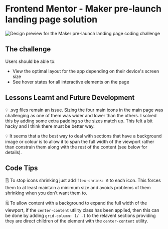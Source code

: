 # Frontend Mentor - Maker pre-launch landing page solution

![Design preview for the Maker pre-launch landing page coding challenge](../design/desktop-preview.jpg)

## The challenge

Users should be able to:

- View the optimal layout for the app depending on their device's screen size
- See hover states for all interactive elements on the page

## Lessons Learnt and Future Development

💡 .svg files remain an issue. Sizing the four main icons in the main page was challenging as one of them was wider and lower than the others. I solved this by adding some extra padding so the sizes match up. This felt a bit hacky and I think there must be better way.

💡 It seems that a the best way to deal with sections that have a background image or colour is to allow it to span the full width of the viewport rather than constrain them along with the rest of the content (see below for details).

## Code Tips

🗒 To stop icons shrinking just add `flex-shrink: 0` to each icon. This forces them to at least maintain a minimum size and avoids problems of them shrinking when you don't want them to. 

🗒 To allow content with a background to expand the full width of the viewport, if the `center-content` utility class has been applied, then this can be done by adding `grid-column: 1/ -1` to the relavent sections providing they are direct children of the element with the `center-content` utility.

